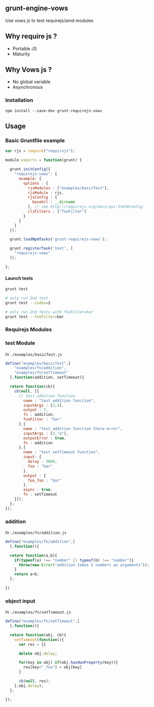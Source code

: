 ## grunt-engine-vows

Use vows js to test requirejs/amd modules

## Why require js ?

* Portable JS
* Maturity

## Why Vows js ?

* No global variable
* Asynchronous

### Installation

```
npm install --save-dev grunt-requirejs-vows
```

## Usage

### Basic Gruntfile example

```js
var rjs = require("requirejs");

module.exports = function(grunt) {

  grunt.initConfig({
    "requirejs-vows": {
      example: {
        options : {
          rjsModules : ["examples/basicTest"],
          rjsModule : rjs,
          rjsConfig : {
            baseUrl : __dirname
          }, // see http://requirejs.org/docs/api.html#config
          cliFilters : ["fooFilter"]
        }
      }
    }
  });

  grunt.loadNpmTasks('grunt-requirejs-vows');

  grunt.registerTask('test', [
    "requirejs-vows"
  ]);

};

```
#### Launch tests

```sh
grunt test

# only run 2nd test
grunt test --index=2

# only run 2nd tests with fooFilter=bar
grunt test --fooFilter=bar
```

### Requirejs Modules

### test Module

in `./examples/basicTest.js`

```js
define("examples/basicTest",[
    "examples/fn/addition",
    "examples/fn/setTimeout"
  ],function(addition, setTimeout){

  return function(cb){
    cb(null, [{
      // test addition function
        name : "test addition function",
        inputArgs : [3,4],
        output : 7,
        fn : addition,
        fooFilter : "bar"
      },{
        name : "test addition function thorw error",
        inputArgs : [3,"a"],
        outputError : true,
        fn : addition
      },{
        name : "test setTimeout function",
        input: {
          delay : 3000,
          foo : "bar"
        },
        output : {
          foo_foo : "bar"
        },
        async : true,
        fn : setTimeout
    }]);
  };
});
```

### addition

in `./examples/fn/addition.js`

```js
define("examples/fn/addition",[
  ],function(){

  return function(a,b){
    if(typeof(a) !== "number" || typeof(b) !== "number"){
      throw(new Error("addition takes 2 numbers as arguments"));
    }
    return a+b;
  };

})
```

### object input

in `./examples/fn/setTimeout.js`

```js
define("examples/fn/setTimeout",[
  ],function(){

  return function(obj, cb){
    setTimeout(function(){
      var res = {}

      delete obj.delay;

      for(key in obj) if(obj.hasOwnProperty(key)){
        res[key+"_foo"] = obj[key]
      }

      cb(null, res);
    },obj.delay);
  };

});
```
